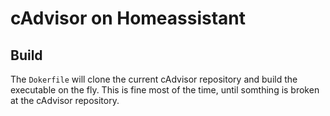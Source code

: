 # cAdvisor on Homeassistant

## Build

The `Dokerfile` will clone the current cAdvisor repository and build the executable on the fly. This is fine most of the time, until somthing is broken at the cAdvisor repository.
